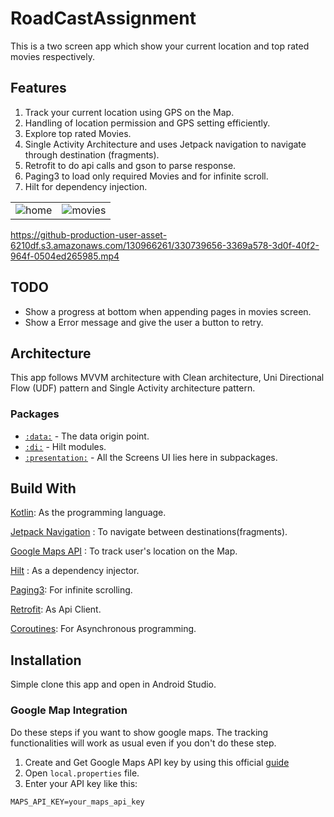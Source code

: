 # RoadCastAssignment

This is a two screen app which show your current location and top rated movies respectively.

## Features

1. Track your current location using GPS on the Map.
2. Handling of location permission and GPS setting efficiently.
3. Explore top rated Movies.
4. Single Activity Architecture and uses Jetpack navigation to navigate
   through destination (fragments).
5. Retrofit to do api calls and gson to parse response.
6. Paging3 to load only required Movies and for infinite scroll.
7. Hilt for dependency injection.

|                                                                                                               |                                                                                                                 |
|---------------------------------------------------------------------------------------------------------------|-----------------------------------------------------------------------------------------------------------------|
| ![home](https://github.com/sDevPrem/RoadCastAssignment/assets/130966261/db118399-005d-4994-bc69-7fc427993d01) | ![movies](https://github.com/sDevPrem/RoadCastAssignment/assets/130966261/9ce6d9fd-0c78-4c14-a0a3-d3968bf2aedb) |

https://github-production-user-asset-6210df.s3.amazonaws.com/130966261/330739656-3369a578-3d0f-40f2-964f-0504ed265985.mp4

## TODO

* Show a progress at bottom when appending pages in movies screen.
* Show a Error message and give the user a button to retry.

## Architecture

This app follows MVVM architecture with Clean architecture, Uni Directional Flow (UDF) pattern
and Single Activity architecture pattern.

### Packages

* [`:data:`](app/src/main/java/com/sdevprem/roadcastassignment/data) -
  The data origin point.
* [`:di:`](app/src/main/java/com/sdevprem/roadcastassignment/di) -
  Hilt modules.
* [`:presentation:`](app/src/main/java/com/sdevprem/roadcastassignment/presentation) -
  All the Screens UI lies here in subpackages.

## Build With

[Kotlin](https://kotlinlang.org/):
As the programming language.

[Jetpack Navigation](https://developer.android.com/guide/navigation) :
To navigate between destinations(fragments).

[Google Maps API](https://developers.google.com/maps/documentation/android-sdk) :
To track user's location on the Map.

[Hilt](https://developer.android.com/training/dependency-injection/hilt-android) :
As a dependency injector.

[Paging3](https://developer.android.com/topic/libraries/architecture/paging/v3-overview):
For infinite scrolling.

[Retrofit](https://square.github.io/retrofit):
As Api Client.

[Coroutines](https://developer.android.com/kotlin/coroutines):
For Asynchronous programming.

## Installation

Simple clone this app and open in Android Studio.

### Google Map Integration

Do these steps if you want to show google maps. The tracking
functionalities will work as usual even if you don't do
these step.

1. Create and Get Google Maps API key by using this official
   [guide](https://developers.google.com/maps/documentation/android-sdk/get-api-key)
2. Open `local.properties` file.
3. Enter your API key like this:

```
MAPS_API_KEY=your_maps_api_key
```

